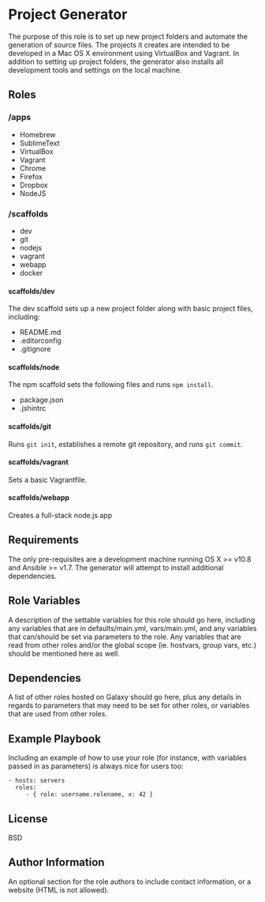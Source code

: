Project Generator
=================

The purpose of this role is to set up new project folders and automate the generation of
source files. The projects it creates are intended to be developed in a Mac OS X environment using VirtualBox and Vagrant. In addition to setting up project folders, the generator
also installs all development tools and settings on the local machine.

## Roles

### /apps
* Homebrew
* SublimeText
* VirtualBox
* Vagrant
* Chrome
* Firefox
* Dropbox
* NodeJS

### /scaffolds
* dev
* git
* nodejs
* vagrant
* webapp
* docker

#### scaffolds/dev
The dev scaffold sets up a new project folder along with basic project files, including:
* README.md
* .editorconfig
* .gitignore

#### scaffolds/node
The npm scaffold sets the following files and runs ```npm install```.
* package.json
* .jshintrc

#### scaffolds/git
Runs ```git init```, establishes a remote git repository, and runs ```git commit```.

#### scaffolds/vagrant
Sets a basic Vagrantfile.

#### scaffolds/webapp
Creates a full-stack node.js app 

Requirements
------------

The only pre-requisites are a development machine running OS X >= v10.8 and Ansible >= v1.7. The generator will attempt to install additional dependencies.

Role Variables
--------------

A description of the settable variables for this role should go here, including any variables that are in defaults/main.yml, vars/main.yml, and any variables that can/should be set via parameters to the role. Any variables that are read from other roles and/or the global scope (ie. hostvars, group vars, etc.) should be mentioned here as well.

Dependencies
------------

A list of other roles hosted on Galaxy should go here, plus any details in regards to parameters that may need to be set for other roles, or variables that are used from other roles.

Example Playbook
-------------------------

Including an example of how to use your role (for instance, with variables passed in as parameters) is always nice for users too:

    - hosts: servers
      roles:
         - { role: username.rolename, x: 42 }

License
-------

BSD

Author Information
------------------

An optional section for the role authors to include contact information, or a website (HTML is not allowed).
